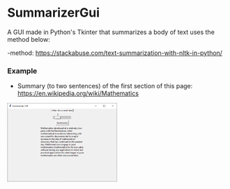 # SummarizerGui

A GUI made in Python's Tkinter that summarizes a body of text uses the method below:

-method: https://stackabuse.com/text-summarization-with-nltk-in-python/

### Example

- Summary (to two sentences) of the first section of this page: https://en.wikipedia.org/wiki/Mathematics
<img src="summarizerGui_screenshot.PNG" width=50% height=50%>
